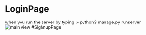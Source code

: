 # LoginPage
when you run the server by typing :-
python3 manage.py runserver
![main view](https://user-images.githubusercontent.com/78656754/135975764-765cf8ce-6e20-4650-bed1-a4c76f4bdb12.png)
#SighnupPage
